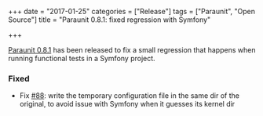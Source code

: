 +++
date = "2017-01-25"
categories = ["Release"]
tags = ["Paraunit", "Open Source"]
title = "Paraunit 0.8.1: fixed regression with Symfony"

+++

[Paraunit 0.8.1](https://github.com/facile-it/paraunit/releases/tag/0.8.2) has been released to fix a small regression that happens when running functional tests in a Symfony project.
<!--more-->


### Fixed

* Fix [#88](https://github.com/facile-it/paraunit/issues/88): write the temporary configuration file in the same dir of the original, to avoid issue with Symfony when it guesses its kernel dir
